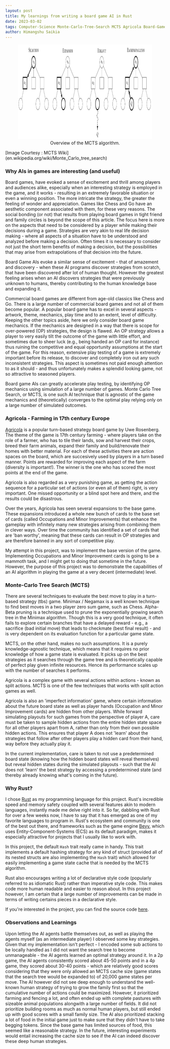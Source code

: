 ```yaml
---
layout: post
title: My learnings from writing a board game AI in Rust
date: 2023-03-02
tags: Computer-Science Monte-Carlo-Tree-Search MCTS Agricola Board-Games Artificial-Intelligence Rust Algorithms
author: Himangshu Saikia
---
```


<center>
<figure>
    <img src="/img/MCTS_Algorithm.png"
         alt="Overview of the MCTS algorithm." height="300">
    <figcaption>Overview of the MCTS algorithm. </figcaption>
</figure>
</center>
[Image Courtesy : MCTS Wiki](en.wikipedia.org/wiki/Monte_Carlo_tree_search)

### Why AIs in games are interesting (and useful)

Board games, have evoked a sense of excitement and thrill among players and audiences alike, especially when an interesting strategy is employed in the game, and it works - resulting in an extremely favorable situation or even a winning position. The more intricate the strategy, the greater the feeling of wonder and appreciation. Games like Chess and Go have an aesthetic component associated with them, for these very reasons. The social bonding (or not) that results from playing board games in tight friend and family circles is beyond the scope of this article. The focus here is more on the aspects that need to be considered by a player while making their decisions during a game. Strategies are very akin to real life decision making - where all aspects of a situation have to be understood and analyzed before making a decision. Often times it is necessary to consider not just the short term benefits of making a decision, but the possibilities that may arise from extrapolations of that decision into the future.

Board Game AIs evoke a similar sense of excitement - that of amazement and discovery - when these AI programs discover strategies from scratch, that have been discovered after lot of human thought. However the greatest feeling arises when an AI discovers strategies that were previously unknown to humans, thereby contributing to the human knowledge base and expanding it.

Commercial board games are different from age-old classics like Chess and Go. There is a large number of commercial board games and not all of them become popular. A popular board game has to excel in several aspects - artwork, theme, mechanics, play time and to an extent, level of difficulty. Keeping the other topics aside, here we only consider board game mechanics. If the mechanics are designed in a way that there is scope for over-powered (OP) strategies, the design is flawed. An OP strategy allows a player to very easily tilt the outcome of the game with little effort, and sometimes due to sheer luck (e.g., being handed an OP card for instance) thus ruining the competitive and equal opportunity assumptions at the start of the game. For this reason, extensive play testing of a game is extremely important before its release, to discover and completely iron out any such inconsistent strategies. This aspect is sometimes not paid enough attention to as it should - and thus unfortunately makes a splendid looking game, not so attractive to seasoned players.

Board game AIs can greatly accelerate play testing, by identifying OP mechanics using simulation of a large number of games. Monte Carlo Tree Search, or MCTS, is one such AI technique that is agnostic of the game mechanics and (theoretically) converges to the optimal play relying only on a large number of simulated outcomes.

### Agricola - Farming in 17th century Europe

[Agricola](https://en.wikipedia.org/wiki/Agricola_(board_game)) is a popular turn-based strategy board game by Uwe Rosenberg. The theme of the game is 17th century farming - where players take on the role of a farmer, who has to tile their lands, sow and harvest their crops, breed their farm animals, expand their family and build/renovate their homes with better material. For each of these activities there are action spaces on the board, which are succesively used by players in a turn based manner. Points are rewarded for improving each aspect of the farm (diversity is important!). The winner is the one who has scored the most points at the end of the game. 

Agricola is also regarded as a very punishing game, as getting the action sequence for a particular set of actions (or even all of them) right, is very important. One missed opportunity or a blind spot here and there, and the results could be disastrous. 

Over the years, Agricola has seen several expansions to the base game. These expansions introduced a whole new bunch of cards to the base set of cards (called Occupations and Minor Improvements) that enhance the gameplay with infinitely many new strategies arising from combining them in clever ways. Over time the community has identified a set of cards that are 'ban worthy', meaning that these cards can result in OP strategies and are therefore banned in any sort of competitive play. 

My attempt in this project, was to implement the base version of the game. Implementing Occupations and Minor Improvement cards is going to be a mammoth task, and I might get to doing that sometime in the future. However, the purpose of this project was to demonstrate the capabilities of an AI algorithm in playing the game at a very decent (intermediate) level.

### Monte-Carlo Tree Search (MCTS)

There are several techniques to evaluate the best move to play in a turn-based strategy (tbs) game. Minimax / Negamax is a well known technique to find best moves in a two player zero sum game, such as Chess. Alpha-Beta pruning is a technique used to prune the exponentially growing search tree in the Minimax algorithm. Though this is a very good technique, it often fails to explore certain branches that have a delayed reward - e.g., a sacrifice (bad initial move) that leads to checkmate (best final result) - and is very dependent on its evaluation function for a particular game state.

MCTS, on the other hand, makes no such assumptions. It is a purely knowledge-agnostic technique, which means that it requires no prior knowledge of how a game state is evaluated. It picks up on the best strategies as it searches through the game tree and is theoretically capable of perfect play given infinite resources. Hence its performance scales up with the number of searches it performs.

Agricola is a complex game with several actions within actions - known as split actions. MCTS is one of the few techniques that works with split action games as well.

Agricola is also an 'imperfect information' game, where certain information about the future board state as well as player hands (Occupation and Minor Improvement cards) are hidden from other players. While forward simulating playouts for such games from the perspective of player A, care must be taken to sample hidden actions from the entire hidden state space for all other players apart from A, rather than only from their own possible hidden actions. This ensures that player A does not 'learn' about the strategies that follow after other players play a hidden card from their hand, way before they actually play it.

In the current implementation, care is taken to not use a predetermined board state (knowing how the hidden board states will reveal themselves) but reveal hidden states during the simulated playouts - such that the AI does not 'learn' the best strategy by accessing a predetermined state (and thereby already knowing what's coming in the future).

### Why Rust?

I chose [Rust](https://doc.rust-lang.org/book/title-page.html) as my programming language for this project. Rust's incredible speed and memory safety coupled with several features akin to modern languages, instantly made me delve right into it. So far, dabbling with Rust for over a few weeks now, I have to say that it has emerged as one of my favorite languages to program in. Rust's ecosystem and community is one of the best out there, and frameworks such as the game engine [Bevy](https://bevyengine.org/), which uses Entity-Component-Systems (ECS) as its default paradigm, makes it especially attractive for projects that I usually like to work with.

In this project, the default `Hash` trait really came in handy. This trait implements a default hashing strategy for any kind of struct (provided all of its nested structs are also implementing the `Hash` trait) which allowed for easily implementing a game state cache that is needed by the MCTS algorithm.

Rust also encourages writing a lot of declarative style code (popularly referred to as idiomatic Rust) rather than imperative style code. This makes code more human readable and easier to reason about. In this project however, I am certain that a large number of improvements can be made in terms of writing certains pieces in a declarative style. 

If you're interested in the project, you can find the source code [here](https://github.com/hsaikia/Agricola).

### Observations and Learnings

Upon letting the AI agents battle themselves out, as well as playing the agents myself (as an intermediate player) I observed some key strategies. Given that my implementation isn't perfect - I encoded some sub actions to be locally handled as I did not want the search tree to become unmanageable - the AI agents learned an optimal strategy around it. In a 2p game, the AI agents consistently scored about 45-50 points and in a 4p game, they scored about 30-40 points - which are relatively good scores considering that they were only allowed an MCTS cache size (game states that the search tree would be expanded to) of 20,000 game states per move. The AI however did not see deep enough to understand the well-known human strategy of trying to grow the family first so that the cumulative number of actions could be maximized. However, it prioritized farming and fencing a lot, and often ended up with complete pastures with sizeable animal populations alongwith a large number of fields. It did not prioritize building rooms as much as normal human players, but still ended up with good scores with a small family size. The AI also prioritized stacking a lot of food in the initial game just to make sure that they didn't have to take begging tokens. Since the base game has limited sources of food, this seemed like a reasonable strategy. In the future, interesting experiments would entail increasing the cache size to see if the AI can indeed discover these deep human strategies.
